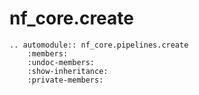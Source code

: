 # nf_core.create

```{eval-rst}
.. automodule:: nf_core.pipelines.create
    :members:
    :undoc-members:
    :show-inheritance:
    :private-members:
```
